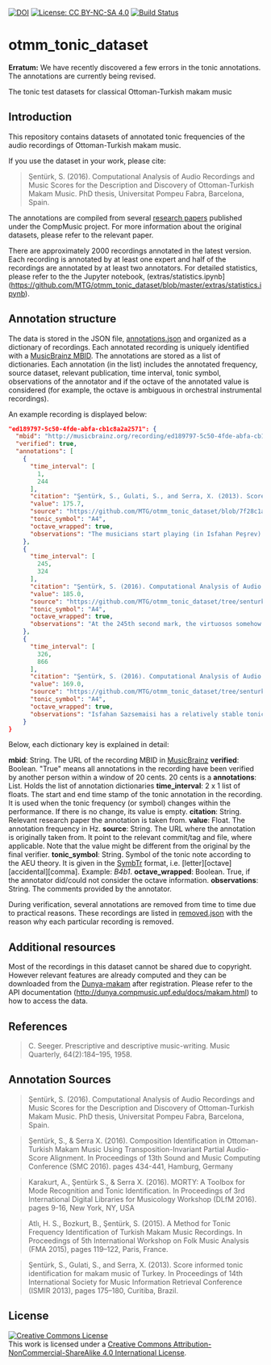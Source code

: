 [![DOI](https://zenodo.org/badge/23745687.svg)](https://zenodo.org/badge/latestdoi/23745687) [![License: CC BY-NC-SA 4.0](https://img.shields.io/badge/License-CC%20BY--NC--SA%204.0-ff69b4.svg)](http://creativecommons.org/licenses/by-nc-sa/4.0/) [![Build Status](https://travis-ci.org/MTG/otmm_tonic_dataset.svg?branch=master)](https://travis-ci.org/MTG/otmm_tonic_dataset)

otmm_tonic_dataset
=================================

**Erratum:** We have recently discovered a few errors in the tonic annotations. The annotations are currently being revised.

The tonic test datasets for classical Ottoman-Turkish makam music

Introduction
------------

This repository contains datasets of annotated tonic frequencies of the audio recordings of Ottoman-Turkish makam music.

If you use the dataset in your work, please cite:

> Şentürk, S. (2016). Computational Analysis of Audio Recordings and Music Scores for the Description and Discovery of Ottoman-Turkish Makam Music. PhD thesis, Universitat Pompeu Fabra, Barcelona, Spain.

The annotations are compiled from several [research papers](#AnnotationSources) published under the CompMusic project. For more information about the original datasets, please refer to the relevant paper.

There are approximately 2000 recordings annotated in the latest version. Each recording is annotated by at least one expert and half of the recordings are annotated by at least two annotators. For detailed statistics, please refer to the the Jupyter notebook, (extras/statistics.ipynb](https://github.com/MTG/otmm_tonic_dataset/blob/master/extras/statistics.ipynb).

Annotation structure
------------

The data is stored in the JSON file, [annotations.json](https://github.com/MTG/otmm_tonic_dataset/blob/master/annotations.json) and organized as a dictionary of recordings. Each annotated recording is uniquely identified with a [MusicBrainz MBID](https://musicbrainz.org/doc/MusicBrainz_Identifier). The annotations are stored as a list of dictionaries. Each annotation (in the list) includes the annotated frequency, source dataset, relevant publication, time interval, tonic symbol, observations of the annotator and if the octave of the annotated value is considered (for example, the octave is ambiguous in orchestral instrumental recordings).

An example recording is displayed below:

```json
"ed189797-5c50-4fde-abfa-cb1c8a2a2571": {
  "mbid": "http://musicbrainz.org/recording/ed189797-5c50-4fde-abfa-cb1c8a2a2571", 
  "verified": true, 
  "annotations": [
    {
      "time_interval": [
        1, 
        244
      ], 
      "citation": "Şentürk, S., Gulati, S., and Serra, X. (2013). Score Informed Tonic Identification for Makam Music of Turkey. In Proceedings of 14th International Society for Music Information Retrieval Conference (ISMIR 2013), pages 175–180, Curitiba, Brazil.", 
      "value": 175.7, 
      "source": "https://github.com/MTG/otmm_tonic_dataset/blob/7f28c1a3261b9146042155ee5e0f9e644d9ebcfa/senturk2013karar_ismir/tonic_annotations.csv", 
      "tonic_symbol": "A4", 
      "octave_wrapped": true, 
      "observations": "The musicians start playing (in Isfahan Peşrev) the tonic approximately at 175Hz."
    },
    {
      "time_interval": [
        245, 
        324
      ], 
      "citation": "Şentürk, S. (2016). Computational Analysis of Audio Recordings and Music Scores for the Description and Discovery of Ottoman-Turkish Makam Music. PhD thesis, Universitat Pompeu Fabra, Barcelona, Spain.", 
      "value": 185.0, 
      "source": "https://github.com/MTG/otmm_tonic_dataset/tree/senturk2016thesis", 
      "tonic_symbol": "A4", 
      "octave_wrapped": true, 
      "observations": "At the 245th second mark, the virtuosos somehow lose their coordination and the melodic intervals are mixed. The tonic played at the conclusion (e.g. the karar note) of the first performance (Isfahan Peşrev) is around 185 Hz."
    }, 
    {
      "time_interval": [
        326, 
        866
      ], 
      "citation": "Şentürk, S. (2016). Computational Analysis of Audio Recordings and Music Scores for the Description and Discovery of Ottoman-Turkish Makam Music. PhD thesis, Universitat Pompeu Fabra, Barcelona, Spain.", 
      "value": 169.0, 
      "source": "https://github.com/MTG/otmm_tonic_dataset/tree/senturk2016thesis", 
      "tonic_symbol": "A4", 
      "octave_wrapped": true, 
      "observations": "Isfahan Sazsemaisi has a relatively stable tonic frequency at around 169Hz. Note that the historical recordings tend to have local pitch shifts which makes it hard to identify a precise or correct tonic frequency."
    }
}
```

Below, each dictionary key is explained in detail:

__mbid__: String. The URL of the recording MBID in [MusicBrainz](musicbrainz.org)
__verified__: Boolean. "True" means all annotations in the recording have been verified by another person within a window of 20 cents. 20 cents is a 
__annotations__: List. Holds the list of annotation dictionaries
__time_interval__: 2 x 1 list of floats. The start and end time stamp of the tonic annotation in the recording. It is used when the tonic frequency (or symbol) changes within the performance. If there is no change, its value is empty.
__citation__: String. Relevant research paper the annotation is taken from.
__value__: Float. The annotation frequency in Hz.
__source__: String. The URL where the annotation is originally taken from. It point to the relevant commit/tag and file, where applicable. Note that the value might be different from the original by the final verifier.
__tonic_symbol__: String. Symbol of the tonic note according to the AEU theory. It is given in the [SymbTr](https://github.com/MTG/SymbTr) format, i.e. [letter][octave][accidental][comma]. Example: *B4b1*.
__octave_wrapped__: Boolean. True, if the annotator did/could not consider the octave information. 
__observations__: String. The comments provided by the annotator.

During verification, several annotations are removed from time to time due to practical reasons. These recordings are listed in [removed.json](https://github.com/MTG/otmm_tonic_dataset/blob/master/removed.json) with the reason why each particular recording is removed.

Additional resources
------------
Most of the recordings in this dataset cannot be shared due to copyright. However relevant features are already computed and they can be downloaded from the [Dunya-makam](dunya.compmusic.upf.edu/makam) after registration. Please refer to the API documentation (http://dunya.compmusic.upf.edu/docs/makam.html) to how to access the data. 

<a name="References"></a>References
--------------------

> C. Seeger. Prescriptive and descriptive music-writing. Music Quarterly, 64(2):184–195, 1958.

<a name="AnnotationSources"></a>Annotation Sources
--------------------
> Şentürk, S. (2016). Computational Analysis of Audio Recordings and Music Scores for the Description and Discovery of Ottoman-Turkish Makam Music. PhD thesis, Universitat Pompeu Fabra, Barcelona, Spain.

> Şentürk, S., & Serra X. (2016). Composition Identification in Ottoman-Turkish Makam Music Using Transposition-Invariant Partial Audio-Score Alignment. In Proceedings of 13th Sound and Music Computing Conference (SMC 2016). pages 434-441, Hamburg, Germany

> Karakurt, A., Şentürk S., & Serra X. (2016). MORTY: A Toolbox for Mode Recognition and Tonic Identification. In Proceedings of 3rd International Digital Libraries for Musicology Workshop (DLfM 2016). pages 9-16, New York, NY, USA

> Atlı, H. S., Bozkurt, B., Şentürk, S. (2015). A Method for Tonic Frequency Identification of Turkish Makam Music Recordings. In Proceedings of 5th International Workshop on Folk Music Analysis (FMA 2015), pages 119–122, Paris, France.

> Şentürk, S., Gulati, S., and Serra, X. (2013). Score informed tonic identification for makam music of Turkey. In Proceedings of 14th International Society for Music Information Retrieval Conference (ISMIR 2013), pages 175–180, Curitiba, Brazil.

<a name="License"></a>License
--------------------
<a rel="license" href="http://creativecommons.org/licenses/by-nc-sa/4.0/"><img alt="Creative Commons License" style="border-width:0" src="https://i.creativecommons.org/l/by-nc-sa/4.0/88x31.png" /></a><br />This work is licensed under a <a rel="license" href="http://creativecommons.org/licenses/by-nc-sa/4.0/">Creative Commons Attribution-NonCommercial-ShareAlike 4.0 International License</a>.
